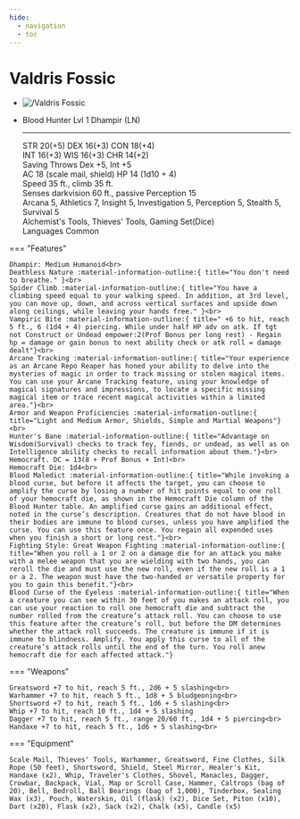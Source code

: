 ```yaml
---
hide:
  - navigation
  - toc
---
```


# Valdris Fossic

<div class="grid cards" markdown>
  
-   
    <img src="https://half-guinea-press.github.io/Nocturnal_Campaign/images/Valdris Fossic.jpg" alt="/Valdris Fossic">
    
-   Blood Hunter Lvl 1 Dhampir (LN)

    ---
    
    STR 20(+5) DEX 16(+3) CON 18(+4)<br>
    INT 16(+3) WIS 16(+3) CHR 14(+2)<br>
    Saving Throws Dex +5, Int +5<br>
    AC 18 (scale mail, shield) HP 14 (1d10 + 4)<br>
    Speed 35 ft., climb 35 ft.<br>
    Senses darkvision 60 ft., passive Perception 15<br>
    Arcana 5, Athletics 7, Insight 5, Investigation 5, Perception 5, Stealth 5, Survival 5<br>
    Alchemist's Tools, Thieves' Tools, Gaming Set(Dice)<br>
    Languages Common

=== "Features"

    Dhampir: Medium Humanoid<br>
    Deathless Nature :material-information-outline:{ title="You don't need to breathe." }<br>
    Spider Climb :material-information-outline:{ title="You have a climbing speed equal to your walking speed. In addition, at 3rd level, you can move up, down, and across vertical surfaces and upside down along ceilings, while leaving your hands free." }<br>
    Vampiric Bite :material-information-outline:{ title=" +6 to hit, reach 5 ft., 6 (1d4 + 4) piercing. While under half HP adv on atk. If tgt not Construct or Undead empower:2(Prof Bonus per long rest) - Regain hp = damage or gain bonus to next ability check or atk roll = damage dealt"}<br>
    Arcane Tracking :material-information-outline:{ title="Your experience as an Arcane Repo Reaper has honed your ability to delve into the mysteries of magic in order to track missing or stolen magical items. You can use your Arcane Tracking feature, using your knowledge of magical signatures and impressions, to locate a specific missing magical item or trace recent magical activities within a limited area."}<br>
    Armor and Weapon Proficiencies :material-information-outline:{ title="Light and Medium Armor, Shields, Simple and Martial Weapons"}<br>
    Hunter's Bane :material-information-outline:{ title="Advantage on Wisdom(Survival) checks to track fey, fiends, or undead, as well as on Intelligence ability checks to recall information about them."}<br>
    Hemocraft. DC = 13(8 + Prof Bonus + Int)<br>
    Hemocraft Die: 1d4<br>
    Blood Maledict :material-information-outline:{ title="While invoking a blood curse, but before it affects the target, you can choose to amplify the curse by losing a number of hit points equal to one roll of your hemocraft die, as shown in the Hemocraft Die column of the Blood Hunter table. An amplified curse gains an additional effect, noted in the curse’s description. Creatures that do not have blood in their bodies are immune to blood curses, unless you have amplified the curse. You can use this feature once. You regain all expended uses when you finish a short or long rest."}<br>
    Fighting Style: Great Weapon Fighting :material-information-outline:{ title="When you roll a 1 or 2 on a damage die for an attack you make with a melee weapon that you are wielding with two hands, you can reroll the die and must use the new roll, even if the new roll is a 1 or a 2. The weapon must have the two-handed or versatile property for you to gain this benefit."}<br>
    Blood Curse of the Eyeless :material-information-outline:{ title="When a creature you can see within 30 feet of you makes an attack roll, you can use your reaction to roll one hemocraft die and subtract the number rolled from the creature’s attack roll. You can choose to use this feature after the creature’s roll, but before the DM determines whether the attack roll succeeds. The creature is immune if it is immune to blindness. Amplify. You apply this curse to all of the creature’s attack rolls until the end of the turn. You roll anew hemocraft die for each affected attack."}


=== "Weapons"   
  
    Greatsword +7 to hit, reach 5 ft., 2d6 + 5 slashing<br>
    Warhammer +7 to hit, reach 5 ft., 1d8 + 5 bludgeoning<br>
    Shortsword +7 to hit, reach 5 ft., 1d6 + 5 slashing<br>
    Whip +7 to hit, reach 10 ft., 1d4 + 5 slashing
    Dagger +7 to hit, reach 5 ft., range 20/60 ft., 1d4 + 5 piercing<br>
    Handaxe +7 to hit, reach 5 ft., 1d6 + 5 slashing<br>

=== "Equipment"

    Scale Mail, Thieves' Tools, Warhammer, Greatsword, Fine Clothes, Silk Rope (50 feet), Shortsword, Shield, Steel Mirror, Healer's Kit, Handaxe (x2), Whip, Traveler's Clothes, Shovel, Manacles, Dagger, Crowbar, Backpack, Vial, Map or Scroll Case, Hammer, Caltrops (bag of 20), Bell, Bedroll, Ball Bearings (bag of 1,000), Tinderbox, Sealing Wax (x3), Pouch, Waterskin, Oil (flask) (x2), Dice Set, Piton (x10), Dart (x20), Flask (x2), Sack (x2), Chalk (x5), Candle (x5)

</div>
